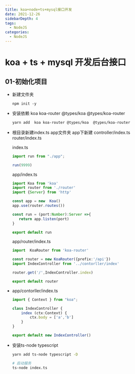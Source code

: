 ```yaml
---
title: koa+node+ts+mysql接口开发
date: 2021-12-26
sidebarDepth: 4
tags:
  - NodeJS
categories:
  - NodeJS
---
```


# koa + ts + mysql 开发后台接口

## 01-初始化项目

- 新建文件夹 

  ```
  npm init -y
  ```

- 安装依赖 koa koa-router @types/koa  @types/koa-router

  ```bash
  yarn add  koa koa-router @types/koa  @types/koa-router
  ```

- 根目录新建index.ts   app文件夹 app下新建 controller/index.ts router/index.ts

  index.ts

  ```typescript
  import run from "./app";
  
  run(9999)
  ```

  app/index.ts

  ```typescript
  import Koa from 'koa'
  import router from './router'
  import {Server} from 'http'
  
  const app = new  Koa()
  app.use(router.routes())
  
  const run = (port:Number):Server =>{
     return app.listen(port)
  }
  
  export default run
  ```

  app/router/index.ts

  ```typescript
  import  KoaRouter from 'koa-router'
  
  const router = new KoaRouter({prefix:'/api'})
  import IndexController from '../contorller/index'
  
  router.get('/',IndexController.index)
  
  export default router
  
  ```

- app/contorller/index.ts

  ```typescript
  import { Context } from "koa";
  
  class IndexController {
      index (ctx:Context) {
          ctx.body = ['a','b']
      }
  }
  
  export default new IndexController()
  ```

  

- 安装ts-node  typescript

  ```bash
  yarn add ts-node typescript -D
  
  # 启动服务
  ts-node index.ts
  ```

  